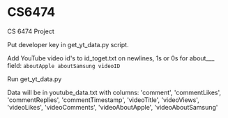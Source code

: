 # CS6474
CS 6474 Project


Put developer key in get_yt_data.py script.

Add YouTube video id's to id_toget.txt on newlines, 1s or 0s for about___ field:
`aboutApple aboutSamsung videoID`

Run get_yt_data.py

Data will be in youtube_data.txt with columns:
'comment', 'commentLikes', 'commentReplies', 'commentTimestamp', 'videoTitle', 'videoViews', 'videoLikes', 'videoComments', 'videoAboutApple', 'videoAboutSamsung'